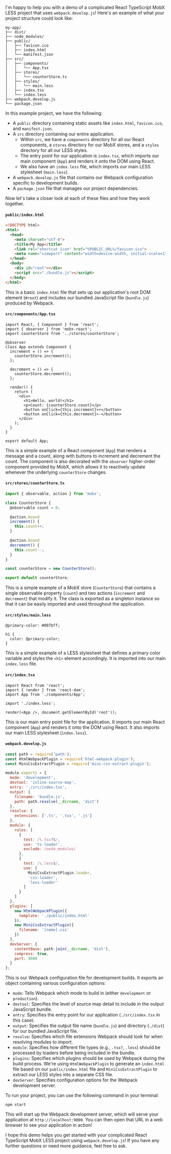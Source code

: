I'm happy to help you with a demo of a complicated React TypeScript MobX LESS project that uses `webpack.develop.js`! Here's an example of what your project structure could look like:

```
my-app/
├── dist/
├── node_modules/
├── public/
│   ├── favicon.ico
│   ├── index.html
│   └── manifest.json
├── src/
│   ├── components/
│   │   └── App.tsx
│   ├── stores/
│   │   └── counterStore.ts
│   ├── styles/
│   │   └── main.less
│   ├── index.tsx
│   └── index.less
├── webpack.develop.js
└── package.json
```

In this example project, we have the following:

- A `public` directory containing static assets like `index.html`, `favicon.ico`, and `manifest.json`.
- A `src` directory containing our entire application.
  - Within `src`, we have a `components` directory for all our React components, a `stores` directory for our MobX stores, and a `styles` directory for all our LESS styles.
  - The entry point for our application is `index.tsx`, which imports our main component (`App`) and renders it onto the DOM using React.
  - We also have an `index.less` file, which imports our main LESS stylesheet (`main.less`).
- A `webpack.develop.js` file that contains our Webpack configuration specific to development builds.
- A `package.json` file that manages our project dependencies.

Now let's take a closer look at each of these files and how they work together.

#### `public/index.html`

```html
<!DOCTYPE html>
<html>
  <head>
    <meta charset="utf-8">
    <title>My App</title>
    <link rel="shortcut icon" href="%PUBLIC_URL%/favicon.ico">
    <meta name="viewport" content="width=device-width, initial-scale=1">
  </head>
  <body>
    <div id="root"></div>
    <script src="./bundle.js"></script>
  </body>
</html>
```

This is a basic `index.html` file that sets up our application's root DOM element (`#root`) and includes our bundled JavaScript file (`bundle.js`) produced by Webpack.

#### `src/components/App.tsx`

```tsx
import React, { Component } from 'react';
import { observer } from 'mobx-react';
import counterStore from '../stores/counterStore';

@observer
class App extends Component {
  increment = () => {
    counterStore.increment();
  };

  decrement = () => {
    counterStore.decrement();
  };

  render() {
    return (
      <div>
        <h1>Hello, world!</h1>
        <p>Count: {counterStore.count}</p>
        <button onClick={this.increment}>+</button>
        <button onClick={this.decrement}>-</button>
      </div>
    );
  }
}

export default App;
```

This is a simple example of a React component (`App`) that renders a message and a count, along with buttons to increment and decrement the count. The component is also decorated with the `observer` higher-order component provided by MobX, which allows it to reactively update whenever the underlying `counterStore` changes.

#### `src/stores/counterStore.ts`

```ts
import { observable, action } from 'mobx';

class CounterStore {
  @observable count = 0;

  @action.bound
  increment() {
    this.count++;
  }

  @action.bound
  decrement() {
    this.count--;
  }
}

const counterStore = new CounterStore();

export default counterStore;
```

This is a simple example of a MobX store (`CounterStore`) that contains a single observable property (`count`) and two actions (`increment` and `decrement`) that modify it. The class is exported as a singleton instance so that it can be easily imported and used throughout the application.

#### `src/styles/main.less`

```less
@primary-color: #007bff;

h1 {
  color: @primary-color;
}
```

This is a simple example of a LESS stylesheet that defines a primary color variable and styles the `<h1>` element accordingly. It is imported into our main `index.less` file.

#### `src/index.tsx`

```tsx
import React from 'react';
import { render } from 'react-dom';
import App from './components/App';

import './index.less';

render(<App />, document.getElementById('root'));
```

This is our main entry point file for the application. It imports our main React component (`App`) and renders it onto the DOM using React. It also imports our main LESS stylesheet (`index.less`).

#### `webpack.develop.js`

```js
const path = require('path');
const HtmlWebpackPlugin = require('html-webpack-plugin');
const MiniCssExtractPlugin = require('mini-css-extract-plugin');

module.exports = {
  mode: 'development',
  devtool: 'inline-source-map',
  entry: './src/index.tsx',
  output: {
    filename: 'bundle.js',
    path: path.resolve(__dirname, 'dist')
  },
  resolve: {
    extensions: ['.ts', '.tsx', '.js']
  },
  module: {
    rules: [
      {
        test: /\.tsx?$/,
        use: 'ts-loader',
        exclude: /node_modules/
      },
      {
        test: /\.less$/,
        use: [
          MiniCssExtractPlugin.loader,
          'css-loader',
          'less-loader'
        ]
      }
    ]
  },
  plugins: [
    new HtmlWebpackPlugin({
      template: './public/index.html'
    }),
    new MiniCssExtractPlugin({
      filename: '[name].css'
    })
  ],
  devServer: {
    contentBase: path.join(__dirname, 'dist'),
    compress: true,
    port: 9000
  }
};
```

This is our Webpack configuration file for development builds. It exports an object containing various configuration options:

- `mode`: Tells Webpack which mode to build in (either `development` or `production`).
- `devtool`: Specifies the level of source map detail to include in the output JavaScript bundle.
- `entry`: Specifies the entry point for our application (`./src/index.tsx` in this case).
- `output`: Specifies the output file name (`bundle.js`) and directory (`./dist`) for our bundled JavaScript file.
- `resolve`: Specifies which file extensions Webpack should look for when resolving modules to import.
- `module`: Specifies how different file types (e.g., `.tsx?`, `.less`) should be processed by loaders before being included in the bundle.
- `plugins`: Specifies which plugins should be used by Webpack during the build process. We're using `HtmlWebpackPlugin` to generate an `index.html` file based on our `public/index.html` file and `MiniCssExtractPlugin` to extract our LESS styles into a separate CSS file.
- `devServer`: Specifies configuration options for the Webpack development server.

To run your project, you can use the following command in your terminal:

```
npm start
```

This will start up the Webpack development server, which will serve your application at `http://localhost:9000`. You can then open that URL in a web browser to see your application in action!

I hope this demo helps you get started with your complicated React TypeScript MobX LESS project using `webpack.develop.js`! If you have any further questions or need more guidance, feel free to ask.